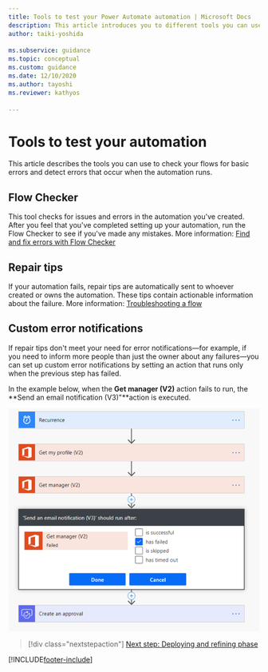 ```yaml
---
title: Tools to test your Power Automate automation | Microsoft Docs
description: This article introduces you to different tools you can use to check your flows and to detect errors that occur when the automation runs.
author: taiki-yoshida

ms.subservice: guidance
ms.topic: conceptual
ms.custom: guidance
ms.date: 12/10/2020
ms.author: tayoshi
ms.reviewer: kathyos

---
```


# Tools to test your automation

This article describes the tools you can use to check your flows for basic errors and detect
errors that occur when the automation runs.

## Flow Checker

This tool checks for issues and errors in the automation you've created. After you feel that you've completed setting up your automation, run the
Flow Checker to see if you've made any mistakes. More information:
[Find and fix errors with Flow Checker](../../error-checker.md)

## Repair tips

If your automation fails, repair tips are automatically sent to whoever created
or owns the automation. These tips contain actionable information
about the failure. More information: [Troubleshooting a flow](../../fix-flow-failures.md)

## Custom error notifications

If repair tips don't meet your need for error notifications&mdash;for example, if you need to inform more people than just the owner about any failures&mdash;you can set up custom error notifications by
setting an action that runs only when the previous step has failed.

In the example below, when the **Get manager (V2)** action fails to run, the
**Send an email notification (V3)"**action is executed.

![Setting up an action to run after the previous step has failed.](media/custom-error-notifications.png "Setting up an action to run after the previous step has failed")

> [!div class="nextstepaction"]
> [Next step: Deploying and refining phase](deploy-to-production.md)

[!INCLUDE[footer-include](../../includes/footer-banner.md)]